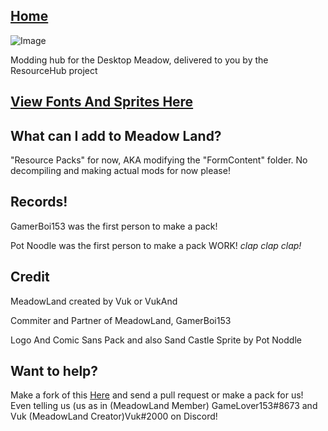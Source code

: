 ## [Home](https://unofficialsamhub.github.io/MeadowLand/)

![Image](https://cdn.discordapp.com/attachments/702937727754043473/703296452004282538/BCw65lm_50x.png)

Modding hub for the Desktop Meadow, delivered to you by the ResourceHub project

## [View Fonts And Sprites Here](rp/index/INDEX.md)

## What can I add to Meadow Land?
"Resource Packs" for now, AKA modifying the "FormContent" folder.
No decompiling and making actual mods for now please!

## Records!
GamerBoi153 was the first person to make a pack!

Pot Noodle was the first person to make a pack WORK! *clap clap clap!*



## Credit
MeadowLand created by Vuk or VukAnd

Commiter and Partner of MeadowLand, GamerBoi153

Logo And Comic Sans Pack and also Sand Castle Sprite by Pot Noddle

## Want to help?

Make a fork of this [Here](https://github.com/UnofficialSamHub/MeadowLand/) and send a pull request or make a pack for us! Even telling us (us as in (MeadowLand Member) GameLover153#8673 and Vuk (MeadowLand Creator)Vuk#2000 on Discord!

